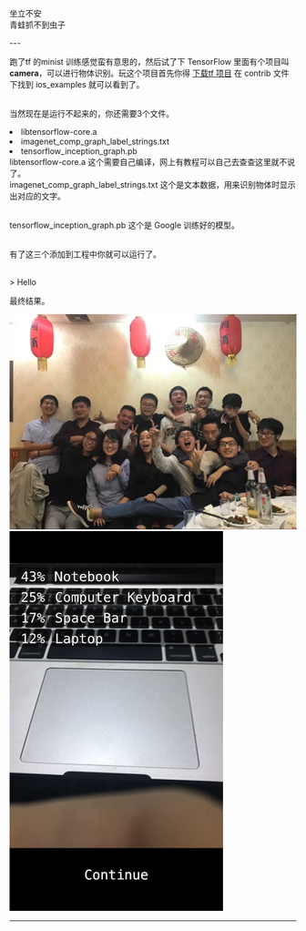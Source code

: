 
坐立不安<br>青蛙抓不到虫子

<p id = "build"></p>
---



跑了tf 的minist 训练感觉蛮有意思的，然后试了下 TensorFlow 里面有个项目叫 **camera**，可以进行物体识别。玩这个项目首先你得 [下载tf 项目]( https://github.com/tensorflow/tensorflow) 在 contrib 文件下找到 ios_examples 就可以看到了。

<br>当然现在是运行不起来的，你还需要3个文件。
<li> libtensorflow-core.a
<li> imagenet_comp_graph_label_strings.txt
<li> tensorflow_inception_graph.pb
<br>libtensorflow-core.a 这个需要自己编译，网上有教程可以自己去查查这里就不说了。
<br>imagenet_comp_graph_label_strings.txt 这个是文本数据，用来识别物体时显示出对应的文字。

<br>tensorflow_inception_graph.pb 这个是 Google 训练好的模型。

<br>有了这三个添加到工程中你就可以运行了。

<br>
> Hello

   
最终结果。

![img](/img/in-post/IMG_9742.JPG)
![img](/img/in-post/IMG_9713.png)


---






 
